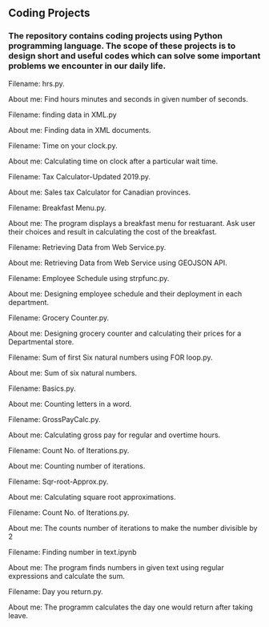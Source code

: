 ## Coding Projects

### The repository contains coding projects using Python programming language. The scope of these projects is to design short and useful codes which can solve some important problems we encounter in our daily life.

Filename: hrs.py.

About me: Find hours minutes and seconds in given number of seconds. 

Filename: finding data in XML.py
   
About me: Finding data in XML documents.

Filename: Time on your clock.py.
   
About me: Calculating time on clock after a particular wait time.
   
Filename: Tax Calculator-Updated 2019.py.
   
About me: Sales tax Calculator for Canadian provinces.

Filename: Breakfast Menu.py.
   
About me: The program displays a breakfast menu for restuarant. Ask user their choices and result in calculating the cost of the breakfast.

Filename: Retrieving Data from Web Service.py.
   
About me: Retrieving Data from Web Service using GEOJSON API.

Filename: Employee Schedule using strpfunc.py.
   
About me: Designing employee schedule and their deployment in each department.

Filename: Grocery Counter.py.
   
About me: Designing grocery counter and calculating their prices for a Departmental store.
   
Filename: Sum of first Six natural numbers using FOR loop.py.
   
About me: Sum of six natural numbers.

Filename: Basics.py.
   
About me: Counting letters in a word.

Filename: GrossPayCalc.py.
   
About me: Calculating gross pay for regular and overtime hours.
    
Filename: Count No. of Iterations.py.
    
About me: Counting number of iterations.
    
Filename: Sqr-root-Approx.py.
    
About me: Calculating square root approximations.

Filename: Count No. of Iterations.py.
    
About me: The counts number of iterations to make the number divisible by 2
    
Filename: Finding number in text.ipynb
    
About me: The program finds numbers in given text using regular expressions and calculate the sum.
    
Filename: Day you return.py.

About me: The programm calculates the day one would return after taking leave.
   
